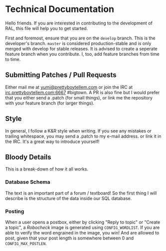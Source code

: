 Technical Documentation
=======================

Hello friends. If you are interested in contributing to the development of
RAL, this file will help you to get started.

First and foremost, ensure that you are on the `develop` branch. This is
the developer's branch. `master` is considered production-stable and is
only merged with develop for stable releases. It is advised to create a
seperate feature branch when you contribute. I, too, add feature branches
from time to time.

Submitting Patches / Pull Requests
----------------------------------

Either mail me at yumi@prettyboytellem.com or join the IRC at
[irc.prettyboytellem.com:6667](https://irc.prettyboytellem.com) #bigtown. A
PR is also fine but I would prefer that you either send a .patch (for small
things), or link me the repository with your feature branch (for larger
things).

Style
-----

In general, I follow a K&R style when writing. If you see any mistakes or
trailing whitespace, you may send a .patch to my e-mail address. or link it
in the IRC. It's a great way to introduce yourself!

Bloody Details
--------------

This is a break-down of how it all works.

### Database Schema

The text is an important part of a forum / textboard! So the first thing I
will describe is the structure of the data inside our SQL database.

### Posting

When a user opens a postbox, either by clicking "Reply to topic" or "Create
a topic", a *Robocheck* image is generated using `CONFIG_WORDLIST`. If you
are able to verify the word engrained in the image, you win! And are allowed
to post,  given that your post length is somewhere between 0 and
`CONFIG_MAX_POSTLEN`.
